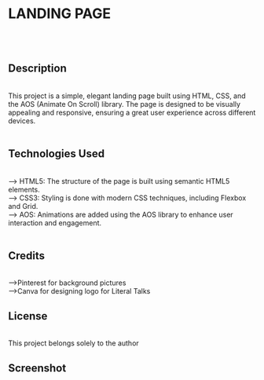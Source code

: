 # LANDING PAGE

<br> <br>

## Description

<br>
This project is a simple, elegant landing page built using HTML, CSS, and the AOS (Animate On Scroll) library. The page is designed to be visually appealing and responsive, ensuring a great user experience across different devices.
<br> <br>


## Technologies Used

<br>
--> HTML5: The structure of the page is built using semantic HTML5 elements.
<br>
--> CSS3: Styling is done with modern CSS techniques, including Flexbox and Grid.
<br>
--> AOS: Animations are added using the AOS library to enhance user interaction and engagement.
<br><br>

## Credits

<br> 
-->Pinterest for background pictures
<br> 
-->Canva for designing logo for Literal Talks

## License

<br>
This project belongs solely to the author

## Screenshot 
<br>




